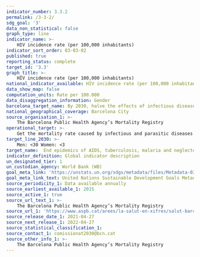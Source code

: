 ```yaml
---
indicator_number: 3.3.2
permalink: /3-3-2/
sdg_goal: '3'
data_non_statistical: false
graph_type: line
indicator_name: >-
    HIV incidence rate (per 100,000 inhabitants)
indicator_sort_order: 03-03-02
published: true
reporting_status: complete
target_id: '3.3'
graph_title: >-
    HIV incidence rate (per 100,000 inhabitants)
national_indicator_available: HIV incidence rate (per 100,000 inhabitants)
data_show_map: false
computation_units: Rate per 100.000
data_disaggregation_information: Gender
barcelona_target_name: By 2030, halve the effects of infectious diseases
national_geographical_coverage: Barcelona City 
source_organisation_1: >-
    The Barcelona Public Health Agency’s Mortality Registry 
operational_target: >-
    Get the mortality rate caused by infectious and parasitic diseases to lower than 8 and their morbidity rate to below a value still to be determined
target_line_2030: >-
    Men: <30 Women: <3 
target_name:  End epidemics of AIDS, tuberculosis, malaria and neglected tropical diseases, as well as combating hepatitis, water-borne diseases and other communicable diseases
indicator_definition: Global indicator description
un_designated_tier: 1
un_custodian_agency: World Bank (WB)
goal_meta_link: 'https://unstats.un.org/sdgs/metadata/files/Metadata-03-03-02.pdf'
goal_meta_link_text: United Nations Sustainable Development Goals Metadata (pdf 894kB)
source_periodicity_1: Data available annually
source_earliest_available_1: 2015
source_active_1: true
source_url_text_1: >-
    The Barcelona Public Health Agency’s Mortality Registry 
source_url_1: 'https://www.aspb.cat/arees/la-salut-en-xifres/salut-barcelona/'
source_release_date_1: 2021-04-27
source_next_release_1: 2022-04-27
source_statistical_classification_1: 
source_contact_1: comissionat2030@bcn.cat
source_other_info_1: >-
    The Barcelona Public Health Agency’s Mortality Registry 
---
```

